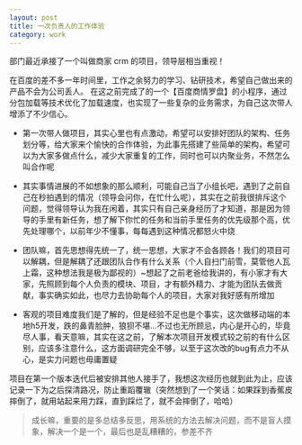 ```yaml
---
layout: post
title: 一次负责人的工作体验
category: work
---
```


部门最近承接了一个叫做商家 crm 的项目，领导层相当重视！

在百度的差不多一年时间里，工作之余努力的学习、钻研技术，希望自己做出来的产品不会为公司丢人。
在这之前完成了的一个【百度商情罗盘】的小程序，通过分包加载等技术优化了加载速度，也实现了一些复杂的业务需求，为自己这次带人增添了不少信心。

* 第一次带人做项目，其实心里也有点激动，希望可以安排好团队的架构、任务划分等，给大家来个愉快的合作体验，为此事先搭建了些简单的架构，希望可以为大家多做点什么，减少大家重复的工作，同时也可以内聚业务，不然怎么叫合作呢

* 其实事情进展的不如想象的那么顺利，可能自己当了小组长吧，遇到了之前自己在秒拍遇到的情况（领导会问你，在忙什么呢），其实在之前我很排斥这个问题，觉得领导认为我在闲着，其实只有自己亲身经历了才知道，那是因为领导的手里有新任务，想了解下你忙的任务和当前手里任务的优先级那个高，优先处理哪个，以前年少不懂事，每每遇到这种情况都怒火中烧

* 团队嘛，首先思想得先统一了，统一思想，大家才不会各顾各！我们的项目可以解耦，但是解耦了还跟团队合作有什么关系（个人自扫门前雪，莫管他人瓦上霜，这种想法我是极为鄙视的）~想起了之前老爸给我讲的，有小家才有大家，先照顾到每个人负责的模块、项目，才有额外精力、才能为团队去做贡献，事实确实如此，也尽力去协助每个人的项目，大家对我好感有所增加

* 客观的项目难度我们是了解的，但是经验不足也是个事实，这次做移动端的本地h5开发，跌的鼻青脸肿，狼狈不堪...不过也无所顾忌，内心是开心的，毕竟尽人事，看天意嘛，其实在这之前，了解本次项目开发模式较之前的有什么区别，应该多注意什么，这方面调研完全不够，以至于这次改的bug有点力不从心，是实力问题也毋庸置疑

项目在第一个版本迭代后被安排其他人接手了，我想这次经历也就到此为止，应该记录一下为之后探清路况，防止重蹈覆辙（突然想到了一个笑话：如果踩到香蕉皮摔倒了，就用站起来用力踩，直到踩烂了，就不会摔倒了，哈哈）

> 成长嘛，重要的是多总结多反思，用系统的方法去解决问题，而不是盲人摸象，解决一个是一个，最后也是乱糟糟的，参差不齐